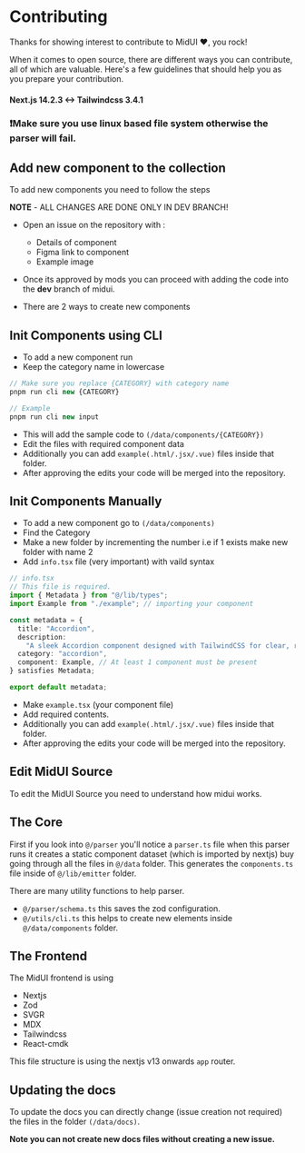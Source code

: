 # Contributing

Thanks for showing interest to contribute to MidUI ❤️, you rock!

When it comes to open source, there are different ways you can contribute, all of which are valuable. Here's a few guidelines that should help you as you prepare your contribution.

#### Next.js 14.2.3 <-> Tailwindcss 3.4.1

### ❗Make sure you use linux based file system otherwise the parser will fail.

## Add new component to the collection

To add new components you need to follow the steps

**NOTE** - ALL CHANGES ARE DONE ONLY IN DEV BRANCH!

- Open an issue on the repository with :

  - Details of component
  - Figma link to component
  - Example image

- Once its approved by mods you can proceed with adding the code into the **dev** branch of midui.

- There are 2 ways to create new components
## Init Components using CLI
- To add a new component run 
- Keep the category name in lowercase

```js
// Make sure you replace {CATEGORY} with category name
pnpm run cli new {CATEGORY}

// Example
pnpm run cli new input
```

- This will add the sample code to `(/data/components/{CATEGORY})`
- Edit the files with required component data
- Additionally you can add `example(.html/.jsx/.vue)` files inside that folder.
- After approving the edits your code will be merged into the repository.

## Init Components Manually
- To add a new component go to `(/data/components)`
- Find the Category
- Make a new folder by incrementing the number i.e if 1 exists make new folder with name 2
- Add `info.tsx` file (very important) with vaild syntax
```ts
// info.tsx
// This file is required.
import { Metadata } from "@/lib/types";
import Example from "./example"; // importing your component

const metadata = {
  title: "Accordion",
  description:
    "A sleek Accordion component designed with TailwindCSS for clear, responsive, and user-friendly collapsible sections.",
  category: "accordion",
  component: Example, // At least 1 component must be present
} satisfies Metadata;

export default metadata;

```
- Make `example.tsx` (your component file)
- Add required contents.
- Additionally you can add `example(.html/.jsx/.vue)` files inside that folder.
- After approving the edits your code will be merged into the repository.

## Edit MidUI Source
To edit the MidUI Source you need to understand how midui works.

## The Core

First if you look into `@/parser` you'll notice a `parser.ts` file when this parser runs it creates a static component dataset (which is imported by nextjs) buy going through all the files in `@/data` folder.
This generates the `components.ts` file inside of `@/lib/emitter` folder.

There are many utility functions to help parser.
- `@/parser/schema.ts` this saves the zod configuration.
- `@/utils/cli.ts` this helps to create new elements inside `@/data/components` folder.

## The Frontend
The MidUI frontend is using
- Nextjs
- Zod
- SVGR
- MDX
- Tailwindcss
- React-cmdk

This file structure is using the nextjs v13 onwards `app` router.

## Updating the docs

To update the docs you can directly change (issue creation not required) the files in the folder `(/data/docs)`.

**Note you can not create new docs files without creating a new issue.**
